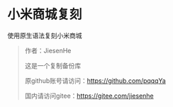 # 小米商城复刻

使用原生语法复刻小米商城

> 作者：JiesenHe
> 
> 这是一个复制备份库
> 
> 原github账号请访问：https://github.com/pqqqYa
> 
> 国内请访问gitee：https://gitee.com/jiesenhe